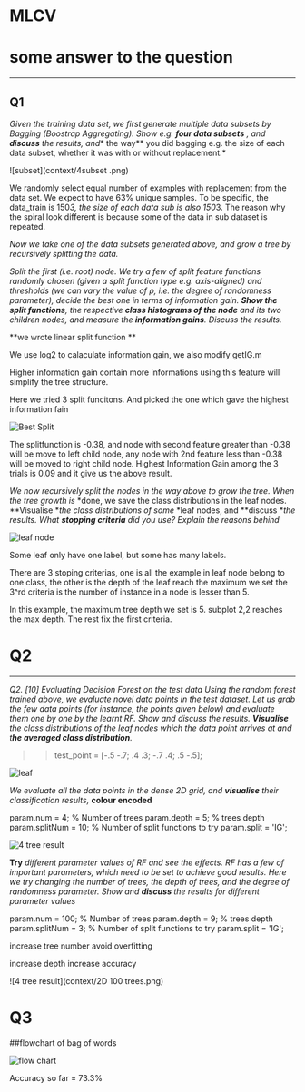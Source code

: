 # MLCV  





# some answer to the question 

-----

## Q1

*Given the training data set, we first generate multiple data subsets by Bagging (Boostrap
Aggregating). Show e.g. **four data subsets** , and **discuss** the results, and** the way** you did bagging
e.g. the size of each data subset, whether it was with or without replacement.*


![subset](context/4subset .png)


We randomly select equal number of examples with replacement from the data set. We expect to have 63% unique samples. To be specific, the data_train is 150*3, the size of each data sub is also 150*3. The reason why the spiral look different is because some of the data in sub dataset is repeated. 


*Now we take one of the data subsets generated above, and grow a tree by recursively splitting*
*the data.*

*Split the first (i.e. root) node. We try a few of split feature functions randomly chosen (given a split*
*function type e.g. axis-aligned) and thresholds (we can vary the value of ρ, i.e. the degree of*
*randomness parameter), decide the best one in terms of information gain. **Show the split functions**,*
*the respective **class histograms of the node** and its two children nodes, and measure the*
***information gains**. Discuss the results.*

**we wrote linear split function ** 


We use log2 to calaculate information gain, we also modify getIG.m 

Higher information gain contain more informations using this feature will simplify the tree structure. 

Here we tried 3 split funcitons. And picked the one which gave the highest information fain 

![Best Split](context/root_best_split.png)

The splitfunction is -0.38, and node with second feature greater than -0.38 will be move to left child node, any node with 2nd feature less than -0.38 will be moved to right child node. Highest Information Gain among the 3 trials  is 0.09 and it give us the above result. 



*We now recursively split the nodes in the way above to grow the tree. When the tree growth is*
*done, we save the class distributions in the leaf nodes. **Visualise **the class distributions of some*
*leaf nodes, and **discuss **the results. What **stopping criteria** did you use? Explain the reasons*
*behind* 

![leaf node](context/leafnode.png)

Some leaf only have one label, but some has many labels. 

There are 3 stoping criterias, one is all the example in leaf node belong to one class, the other is the depth of the leaf reach the maximum we set the 3^rd criteria is the number of instance in a node is lesser than 5. 

In this example, the maximum tree depth we set is 5. subplot 2,2  reaches the max depth. The rest fix the first criteria. 

# Q2 

----

*Q2. [10] Evaluating Decision Forest on the test data*
*Using the random forest trained above, we evaluate novel data points in the test dataset. Let us*
*grab the few data points (for instance, the points given below) and evaluate them one by one by*
*the learnt RF. Show and discuss the results. **Visualise** the class distributions of the leaf nodes*
*which the data point arrives at and t**he averaged class distribution**.*

>> test_point = [-.5 -.7; .4 .3; -.7 .4; .5 -.5]; 
>>
>> 

 ![leaf](context/pred_result.png)

 

 *We evaluate all the data points in the dense 2D grid, and **visualise** their classification results,*
**colour encoded** 



param.num = 4;         % Number of trees
param.depth = 5;        % trees depth
param.splitNum = 10;     % Number of split functions to try
param.split = 'IG'; 

 ![4 tree result](context/2D.png)

 **Try** *different parameter values of RF and see the effects. RF has a few of important parameters,*
*which need to be set to achieve good results. Here we try changing the number of trees, the depth*
*of trees, and the degree of randomness parameter. Show and **discuss** the results for different*
*parameter values* 

 

param.num = 100;         % Number of trees
param.depth = 9;        % trees depth
param.splitNum = 3;     % Number of split functions to try
param.split = 'IG'; 

increase tree number avoid overfitting 

increase depth increase accuracy 

![4 tree result](context/2D 100 trees.png)








# Q3

##flowchart of bag of words 


![flow chart](context/flowchart.png)

Accuracy so far = 73.3%  